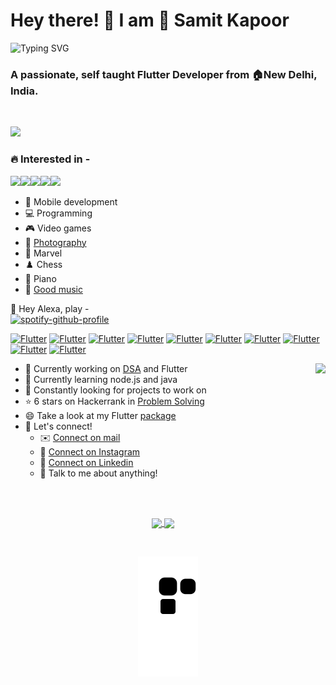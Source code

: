 <h1 align="left">Hey there! 👋 I am 📛 Samit Kapoor</h1>

![Typing SVG](https://readme-typing-svg.herokuapp.com?font=monaco&duration=4000&color=44F729&vCenter=true&lines=sic+parvis+magna;greatness+from+small+beginnings)

<h3 align="left">A passionate, self taught Flutter Developer from 🏠New Delhi, India.</h3><br>

<img height=320 src="https://user-images.githubusercontent.com/77121931/168066191-076e7dc6-212c-4465-a7d0-ff44e23a4d70.gif" /><br>

<h3 align="left">🔥 Interested in - </h3>

<img height=150 src="https://user-images.githubusercontent.com/77121931/167949285-0531ce88-9c28-4d15-8694-4474ea9f2546.gif" /><img height=150 src="https://user-images.githubusercontent.com/77121931/168064727-3e4249bb-8161-40bf-9b47-de75505d6853.gif" /><img height=150 src="https://user-images.githubusercontent.com/77121931/167949535-63d84505-f979-4634-8bde-f2e38afd725d.gif" /><img height=150 src="https://user-images.githubusercontent.com/77121931/168080879-6769521c-a90a-4202-8715-d5fe6efc7429.gif" /><img height=150 src="https://user-images.githubusercontent.com/77121931/168081622-ff09779c-b413-4cc9-8967-8f40ffe05da8.gif" />

- 📱 Mobile development <br>
- 💻 Programming<br>
- 🎮 Video games<br>
- 📸 [Photography](https://www.instagram.com/sxmclicks/)<br>
- 🦸 Marvel<br>
- ♟️ Chess<br>
- 🎹 Piano<br>
- 🎷 <A href="https://www.youtube.com/watch?v=dQw4w9WgXcQ">Good music</A><br>

🎵 Hey Alexa, play - <br>
[![spotify-github-profile](https://spotify-github-profile.vercel.app/api/view?uid=mcsamit&cover_image=true&theme=natemoo-re&bar_color=53b14f&bar_color_cover=true)](https://spotify-github-profile.vercel.app/api/view?uid=mcsamit&redirect=true)
<br>

[![Flutter](https://img.shields.io/badge/Flutter-02569B?style=for-the-badge&logo=flutter&logoColor=white)](https://github.com/samitkapoor/portfolio)
[![Flutter](https://img.shields.io/badge/C%2B%2B-00599C?style=for-the-badge&logo=c%2B%2B&logoColor=white)](https://github.com/samitkapoor/DSA)
[![Flutter](https://img.shields.io/badge/Dart-0175C2?style=for-the-badge&logo=dart&logoColor=white)](https://pub.dev/packages/country_phone_code_picker)
[![Flutter](https://img.shields.io/badge/C-00599C?style=for-the-badge&logo=c&logoColor=white)](https://github.com/samitkapoor/DSA)
[![Flutter](https://img.shields.io/badge/Java-ED8B00?style=for-the-badge&logo=java&logoColor=white)](https://github.com/samitkapoor/DSA)
[![Flutter](https://img.shields.io/badge/-Hackerrank-2EC866?style=for-the-badge&logo=HackerRank&logoColor=white)](https://www.hackerrank.com/samitkapoor77?hr_r=1)
[![Flutter](https://img.shields.io/badge/-LeetCode-FFA116?style=for-the-badge&logo=LeetCode&logoColor=black)](https://leetcode.com/samitkapoor/)
[![Flutter](https://img.shields.io/badge/LinkedIn-0077B5?style=for-the-badge&logo=linkedin&logoColor=white)](https://www.linkedin.com/in/samit-kapoor/)
[![Flutter](https://img.shields.io/badge/Instagram-E4405F?style=for-the-badge&logo=instagram&logoColor=white)](https://www.instagram.com/im_samit/)
[![Flutter](https://img.shields.io/badge/Gmail-D14836?style=for-the-badge&logo=gmail&logoColor=white)](https://mail.google.com/mail/u/0/?fs=1&to=samitkapoor77@gmail.com&tf=cm)

- 🔭 Currently working on <A href="https://github.com/samitkapoor/DSA">DSA</A> and Flutter <img height=250 align=right src="https://user-images.githubusercontent.com/77121931/168083944-913d2267-5134-4a86-b242-8147d6a2f0a6.gif" />  <br>
- 🔰 Currently learning node.js and java<br>
- 👀 Constantly looking for projects to work on <br>
- ⭐ 6 stars on Hackerrank in [Problem Solving](https://www.hackerrank.com/samitkapoor77) <br>
- 😄 Take a look at my Flutter [package](https://pub.dev/packages/country_phone_code_picker) <br>
- 🤝 Let's connect! <br>
  - ✉️ [Connect on mail](https://mail.google.com/mail/u/0/?fs=1&to=samitkapoor77@gmail.com&tf=cm) <br>
  - 📸 [Connect on Instagram](https://www.instagram.com/im_samit) <br>
  - 👔 [Connect on Linkedin](https://www.linkedin.com/in/samit-kapoor)
  - 🤗 Talk to me about anything!

<br><br>

<p align="center">
  <a href="https://awesome-github-stats.azurewebsites.net/user-stats/samitkapoor?cardType=github&theme=github">
    <img height=150 align="center" src="https://awesome-github-stats.azurewebsites.net/user-stats/samitkapoor?cardType=github&theme=github"/>
  </a>
  <a href="https://github-readme-streak-stats.herokuapp.com?user=samitkapoor&theme=buefy-dark&hide_border=true&date_format=j%20M%5B%20Y%5D">
    <img height=150 align="center" src="https://github-readme-streak-stats.herokuapp.com?user=samitkapoor&theme=flag-india&hide_border=true&date_format=j%20M%5B%20Y%5D" />
  </a>
  
</p>


<br>
<p align="center">
  <img src="https://raw.githubusercontent.com/samitkapoor/samitkapoor/output/github-snake-dark.svg" />
</p>                                                                                                 

<!-- <br> -->

<!-- <img align="right" src="https://profile-counter.glitch.me/{samitkapoor}/count.svg" /> -->
